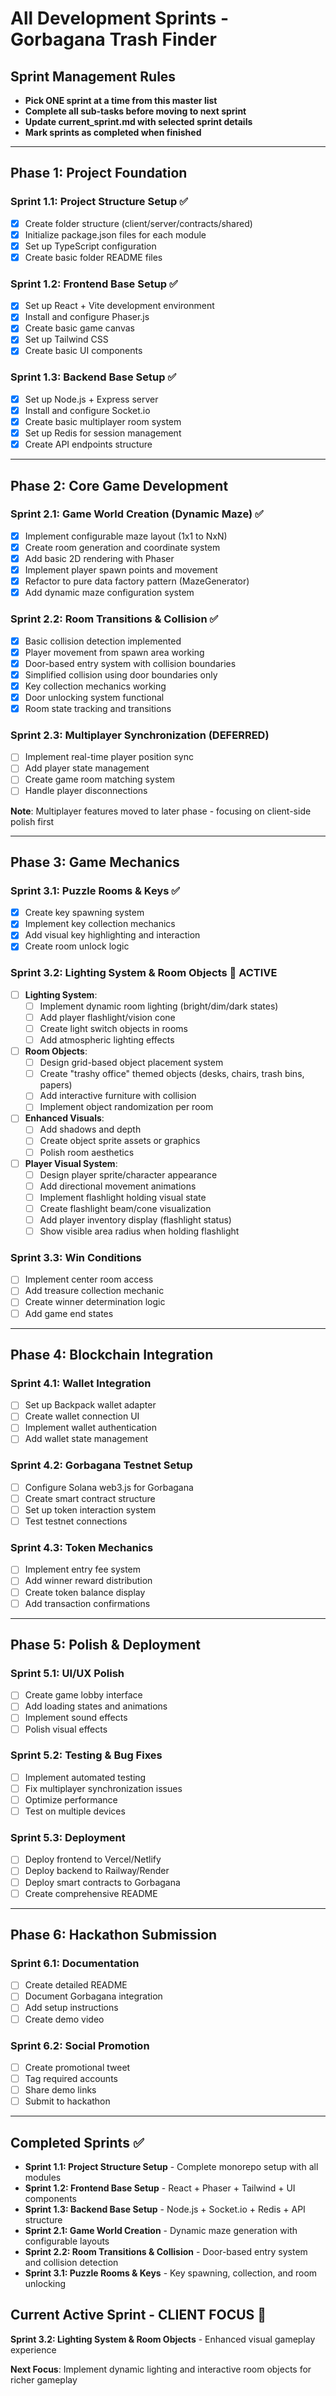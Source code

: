 # All Development Sprints - Gorbagana Trash Finder

## Sprint Management Rules
- **Pick ONE sprint at a time from this master list**
- **Complete all sub-tasks before moving to next sprint**
- **Update current_sprint.md with selected sprint details**
- **Mark sprints as completed when finished**

---

## Phase 1: Project Foundation

### Sprint 1.1: Project Structure Setup ✅
- [x] Create folder structure (client/server/contracts/shared)
- [x] Initialize package.json files for each module
- [x] Set up TypeScript configuration
- [x] Create basic folder README files

### Sprint 1.2: Frontend Base Setup ✅
- [x] Set up React + Vite development environment
- [x] Install and configure Phaser.js
- [x] Create basic game canvas
- [x] Set up Tailwind CSS
- [x] Create basic UI components

### Sprint 1.3: Backend Base Setup ✅
- [x] Set up Node.js + Express server
- [x] Install and configure Socket.io
- [x] Create basic multiplayer room system
- [x] Set up Redis for session management
- [x] Create API endpoints structure

---

## Phase 2: Core Game Development

### Sprint 2.1: Game World Creation (Dynamic Maze) ✅
- [x] Implement configurable maze layout (1x1 to NxN)
- [x] Create room generation and coordinate system
- [x] Add basic 2D rendering with Phaser
- [x] Implement player spawn points and movement
- [x] Refactor to pure data factory pattern (MazeGenerator)
- [x] Add dynamic maze configuration system

### Sprint 2.2: Room Transitions & Collision ✅
- [x] Basic collision detection implemented
- [x] Player movement from spawn area working
- [x] Door-based entry system with collision boundaries
- [x] Simplified collision using door boundaries only
- [x] Key collection mechanics working
- [x] Door unlocking system functional
- [x] Room state tracking and transitions

### Sprint 2.3: Multiplayer Synchronization (DEFERRED)
- [ ] Implement real-time player position sync
- [ ] Add player state management  
- [ ] Create game room matching system
- [ ] Handle player disconnections

**Note**: Multiplayer features moved to later phase - focusing on client-side polish first

---

## Phase 3: Game Mechanics

### Sprint 3.1: Puzzle Rooms & Keys ✅
- [x] Create key spawning system
- [x] Implement key collection mechanics
- [x] Add visual key highlighting and interaction
- [x] Create room unlock logic

### Sprint 3.2: Lighting System & Room Objects 🎯 ACTIVE
- [ ] **Lighting System**:
  - [ ] Implement dynamic room lighting (bright/dim/dark states)
  - [ ] Add player flashlight/vision cone
  - [ ] Create light switch objects in rooms
  - [ ] Add atmospheric lighting effects
- [ ] **Room Objects**:
  - [ ] Design grid-based object placement system
  - [ ] Create "trashy office" themed objects (desks, chairs, trash bins, papers)
  - [ ] Add interactive furniture with collision
  - [ ] Implement object randomization per room
- [ ] **Enhanced Visuals**:
  - [ ] Add shadows and depth
  - [ ] Create object sprite assets or graphics
  - [ ] Polish room aesthetics
- [ ] **Player Visual System**:
  - [ ] Design player sprite/character appearance
  - [ ] Add directional movement animations
  - [ ] Implement flashlight holding visual state
  - [ ] Create flashlight beam/cone visualization
  - [ ] Add player inventory display (flashlight status)
  - [ ] Show visible area radius when holding flashlight

### Sprint 3.3: Win Conditions
- [ ] Implement center room access
- [ ] Add treasure collection mechanic
- [ ] Create winner determination logic
- [ ] Add game end states

---

## Phase 4: Blockchain Integration

### Sprint 4.1: Wallet Integration
- [ ] Set up Backpack wallet adapter
- [ ] Create wallet connection UI
- [ ] Implement wallet authentication
- [ ] Add wallet state management

### Sprint 4.2: Gorbagana Testnet Setup
- [ ] Configure Solana web3.js for Gorbagana
- [ ] Create smart contract structure
- [ ] Set up token interaction system
- [ ] Test testnet connections

### Sprint 4.3: Token Mechanics
- [ ] Implement entry fee system
- [ ] Add winner reward distribution
- [ ] Create token balance display
- [ ] Add transaction confirmations

---

## Phase 5: Polish & Deployment

### Sprint 5.1: UI/UX Polish
- [ ] Create game lobby interface
- [ ] Add loading states and animations
- [ ] Implement sound effects
- [ ] Polish visual effects

### Sprint 5.2: Testing & Bug Fixes
- [ ] Implement automated testing
- [ ] Fix multiplayer synchronization issues
- [ ] Optimize performance
- [ ] Test on multiple devices

### Sprint 5.3: Deployment
- [ ] Deploy frontend to Vercel/Netlify
- [ ] Deploy backend to Railway/Render
- [ ] Deploy smart contracts to Gorbagana
- [ ] Create comprehensive README

---

## Phase 6: Hackathon Submission

### Sprint 6.1: Documentation
- [ ] Create detailed README
- [ ] Document Gorbagana integration
- [ ] Add setup instructions
- [ ] Create demo video

### Sprint 6.2: Social Promotion
- [ ] Create promotional tweet
- [ ] Tag required accounts
- [ ] Share demo links
- [ ] Submit to hackathon

---

## Completed Sprints ✅
- **Sprint 1.1: Project Structure Setup** - Complete monorepo setup with all modules
- **Sprint 1.2: Frontend Base Setup** - React + Phaser + Tailwind + UI components
- **Sprint 1.3: Backend Base Setup** - Node.js + Socket.io + Redis + API structure  
- **Sprint 2.1: Game World Creation** - Dynamic maze generation with configurable layouts
- **Sprint 2.2: Room Transitions & Collision** - Door-based entry system and collision detection
- **Sprint 3.1: Puzzle Rooms & Keys** - Key spawning, collection, and room unlocking

## Current Active Sprint - CLIENT FOCUS 🎨
**Sprint 3.2: Lighting System & Room Objects** - Enhanced visual gameplay experience

**Next Focus**: Implement dynamic lighting and interactive room objects for richer gameplay